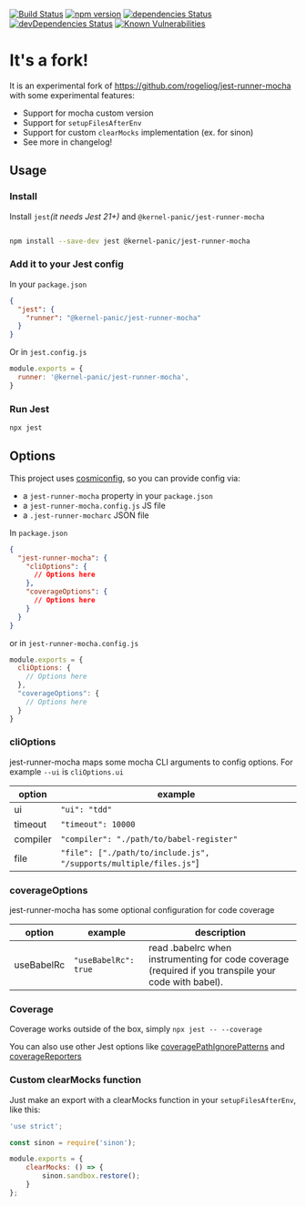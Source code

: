 [![Build Status](https://travis-ci.com/jehy/jest-runner-mocha.svg?branch=master)](https://travis-ci.com/jehy/jest-runner-mocha) [![npm version](https://badge.fury.io/js/%40kernel-panic%2Fjest-runner-mocha.svg)](https://badge.fury.io/js/%40kernel-panic%2Fjest-runner-mocha)
[![dependencies Status](https://david-dm.org/jehy/jest-runner-mocha/status.svg)](https://david-dm.org/jehy/jest-runner-mocha)
[![devDependencies Status](https://david-dm.org/jehy/jest-runner-mocha/dev-status.svg)](https://david-dm.org/jehy/jest-runner-mocha?type=dev)
[![Known Vulnerabilities](https://snyk.io/test/github/jehy/jest-runner-mocha/badge.svg)](https://snyk.io/test/github/jehy/jest-runner-mocha)

# It's a fork!

It is an experimental  fork of https://github.com/rogeliog/jest-runner-mocha with some experimental
features:

* Support for mocha custom version
* Support for `setupFilesAfterEnv`
* Support for custom `clearMocks` implementation (ex. for sinon)
* See more in changelog!

## Usage

### Install

Install `jest`_(it needs Jest 21+)_ and `@kernel-panic/jest-runner-mocha`

```bash

npm install --save-dev jest @kernel-panic/jest-runner-mocha

```

### Add it to your Jest config

In your `package.json`
```json
{
  "jest": {
    "runner": "@kernel-panic/jest-runner-mocha"
  }
}
```

Or in `jest.config.js`
```js
module.exports = {
  runner: '@kernel-panic/jest-runner-mocha',
}
```

### Run Jest
```bash
npx jest
```

## Options

This project uses [cosmiconfig](https://github.com/davidtheclark/cosmiconfig), so you can provide config via:
* a `jest-runner-mocha` property in your `package.json`
* a `jest-runner-mocha.config.js` JS file
* a `.jest-runner-mocharc` JSON file


In `package.json`
```json
{
  "jest-runner-mocha": {
    "cliOptions": {
      // Options here
    },
    "coverageOptions": {
      // Options here
    }
  }
}
```

or in `jest-runner-mocha.config.js`
```js
module.exports = {
  cliOptions: {
    // Options here
  },
  "coverageOptions": {
    // Options here
  }
}
```


### cliOptions

jest-runner-mocha maps some mocha CLI arguments to config options. For example `--ui` is `cliOptions.ui`

|option|example
|-----|-----|
|ui|`"ui": "tdd"`
|timeout|`"timeout": 10000`
|compiler|`"compiler": "./path/to/babel-register"`
|file|`"file": ["./path/to/include.js", "/supports/multiple/files.js"`]

### coverageOptions

jest-runner-mocha has some optional configuration for code coverage

|option|example|description|
|-----|-----|-----|
|useBabelRc|`"useBabelRc": true`|read .babelrc when instrumenting for code coverage (required if you transpile your code with babel).|

### Coverage

Coverage works outside of the box, simply `npx jest -- --coverage`

You can also use other Jest options like [coveragePathIgnorePatterns](http://facebook.github.io/jest/docs/en/configuration.html#coveragepathignorepatterns-array-string) and [coverageReporters](http://facebook.github.io/jest/docs/en/configuration.html#coveragereporters-array-string)

### Custom clearMocks function

Just make an export with a clearMocks function in your `setupFilesAfterEnv`, like this:

```js
'use strict';

const sinon = require('sinon');

module.exports = {
	clearMocks: () => {
		sinon.sandbox.restore();
	}
};

```
